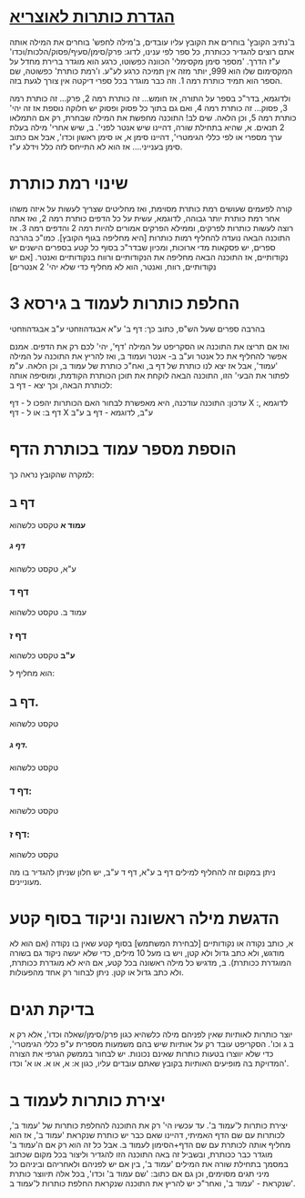 # [הגדרת כותרות לאוצריא]()
ב'נתיב הקובץ' בוחרים את הקובץ עליו עובדים, ב'מילה לחפש' בוחרים את המילה אותה אתם רוצים להגדיר ככותרת, כל ספר לפי ענינו, לדוג: פרק/סימן/סעיף/פסוק/הלכות/וכדו' ע"ז הדרך.
'מספר סימן מקסימלי' הכוונה כפשוטו, כרגע הוא מוגדר ברירת מחדל על המקסימום שלו הוא 999, יותר מזה אין תמיכה כרגע לע"ע.
ו'רמת כותרת' כפשוטה, שם הספר הוא תמיד כותרת רמה 1. וזה כבר מוגדר בכל ספרי דיקטה אין צורך לגעת בזה.

ולדוגמא, בדר"כ בספר על התורה, אז חומש... זה כותרת רמה 2, פרק... זה כותרת רמה 3, פסוק... זה כותרת רמה 4, ואם גם בתוך כל פסוק ופסוק יש חלוקה נוספת אז זה יהי' כותרת רמה 5, וכן הלאה.
שים לב! התוכנה מחפשת את המילה שבחרת, רק אם התמלאו 2 תנאים.
א, שהיא בתחילת שורה, דהיינו שיש אנטר לפני'.
ב, שיש אחרי' מילה בעלת ערך מספרי או לפי כללי הגימטרי', דהיינו סימן א, או סימן ראשון וכדו', אבל אם כתוב סימן בענייני.... אז הוא לא התייחס לזה כלל וידלג ע"ז.
# שינוי רמת כותרת
קורה לפעמים שעושים רמת כותרת מסוימת, ואז מחליטים שצריך לעשות על איזה משהו אחר רמת כותרת יותר גבוהה,
לדוגמא, עשית על כל הדפים כותרת רמה 2, ואז אתה רוצה לעשות כותרות לפרקים, וממילא הפרקים אמורים להיות רמה 2 והדפים רמה 3.
אז התוכנה הבאה נועדה להחליף רמות כותרות [היא מחליפה בגוף הקובץ].
כמו"כ בהרבה ספרים, יש פסקאות מדי ארוכות, ומכיון שבדר"כ בסוף כל קטע בספרים הישנים יש נקודותיים, אז התוכנה הבאה מחליפה את הנקודותיים ורווח בנקודותיים ואנטר.
[אם יש נקודותיים, רווח, ואנטר, הוא לא מחליף כדי שלא יהי' 2 אנטרים]
# החלפת כותרות לעמוד ב גירסא 3
בהרבה ספרים שעל הש"ס, כתוב כך:
דף ב' ע"א
אבגדהוזחטי
ע"ב
אבגדהוזחטי

ואז אם תריצו את התוכנה או הסקריפט על המילה 'דף', יהי' לכם רק את הדפים.
אמנם אפשר להחליף את כל אנטר וע"ב ב- אנטר ועמוד ב, ואז להריץ את התוכנה על המילה 'עמוד', אבל אז יצא לנו כותרת של דף ב, ואח"כ כותרת של עמוד ב, וכן הלאה.
ע"מ לפתור את הבעי' הזו, התוכנה הבאה לוקחת את תוכן הכותרת הקודמת, ומוסיפה אותה לכותרת הבאה, וכך יצא - דף ב:

עדכון:
התוכנה עודכנה, היא מאפשרת לבחור האם הכותרות יהפכו ל - דף X :, לדוגמא דף ב:
או ל - דף X ע"ב, לדוגמא - דף ב ע"ב
# הוספת מספר עמוד בכותרת הדף
למקרה שהקובץ נראה כך:
<h2>דף ב</h2>
<b>עמוד א</b> טקסט כלשהוא
<h5>דף ג</h5>
ע"א, טקסט כלשהוא
<h3>דף ד</h3>
עמוד ב. טקסט כלשהוא
<h3>דף ז</h3>
<b>ע"ב</b> טקסט כלשהוא

הוא מחליף ל:
<h2>דף ב.</h2>
טקסט כלשהוא
<h5>דף ג.</h5>
טקסט כלשהוא
<h3>דף ד:</h3>
טקסט כלשהוא
<h3>דף ז:</h3>
טקסט כלשהוא

ניתן במקום זה להחליף למילים דף ב ע"א, דף ד ע"ב,
יש חלון שניתן להגדיר בו מה מעוניינים.
# הדגשת מילה ראשונה וניקוד בסוף קטע
א, כותב נקודה או נקודותיים [לבחירת המשתמש] בסוף קטע שאין בו נקודה (אם הוא לא מודגש, ולא כתב גדול ולא קטן, ויש בו מעל 10 מילים, כדי שלא יעשה ניקוד גם בשורה המוגדרת ככותרת).
ב, מדגיש כל מילה ראשונה בכל קטע, אם היא לא מוגדרת ככותרת, ולא כתב גדול או קטן.
ניתן לבחור רק אחד מהפעולות.
# בדיקת תגים
יוצר כותרות לאותיות שאין לפניהם מילה כלשהיא כגון פרק/סימן/שאלה וכדו', אלא רק א ב ג וכו'.
הסקריפט עובד רק על אותיות שיש בהם משמעות מספרית ע"פ כללי הגימטרי', כדי שלא יווצרו בטעות כותרות שאינם נכונות.
יש לבחור בממשק הגרפי את הצורה המדויקת בה מופיעים האותיות בקובץ שאתם עובדים עליו, כגון א: א, או א. או א' וכדו'.
# יצירת כותרות לעמוד ב
יצירת כותרות ל'עמוד ב'.
עד עכשיו הי' רק את התוכנה להחלפת כותרות של 'עמוד ב', לכותרות עם שם הדף האמיתי, דהיינו שאם כבר יש כותרת שנקראת 'עמוד ב', אז הוא מחליף אותה לכותרת עם שם הדף+הסימון לעמוד ב.
אבל כל זה הוא רק אם ה'עמוד ב' מוגדר כבר ככותרת, ובשביל זה באה התוכנה הזו להגדיר וליצור בכל מקום שכתוב במסמך בתחילת שורה את המילים 'עמוד ב', בין אם יש לפניהם ולאחריהם וביניהם כל מיני תגים מסוימים, וכן גם אם כתוב: 'שם עמוד ב' וכדו', בכל אלה תיווצר כותרת שנקראת - 'עמוד ב', ואחר"כ יש להריץ את התוכנה שנקראת החלפת כותרות ל'עמוד ב'.

